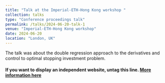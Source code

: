 ```yaml
---
title: "Talk at the Imperial-ETH-Hong Kong workshop "
collection: talks
type: "Conference proceedings talk"
permalink: /talks/2024-06-20-talk-1
venue: "Imperial-ETH-Hong Kong workshop"
date: 2024-06-20
location: "London, UK"
---
```


The talk was about the double regression approach to the derivatives and control to optimal stopping investment problem.

#### If you want to display an independent website, untag this line. [More information here](http://example1.com)